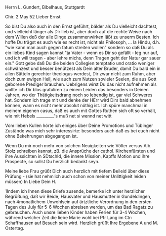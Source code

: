 Herrn L. Gundert, Bibelhaus, Stuttgardt

 Chir. 2 May 52
Lieber Ernst

So bist Du also auch in den Ernst geführt, bälder als Du vielleicht dachtest, und vielleicht länger als Dir lieb ist, aber doch auf die rechte Weise nach dem Willen deß der alle Dinge zusammenwirken läßt zu unserm Besten. Ich hoffe Du trägst es auch wie es recht ist, nicht als Philosoph, … la Hindu, d.h. "wie kann man auch gegen fatum streiten wollen" sondern so daß Du als ein liebes Kind sagen kannst "ja Vater - wenn es Dir so gefällt - leg nur auf, und ich will tragen - aber lehre michs, denn Tragen geht der Natur gar sauer ein." Gott gebe daß Du die beiden Collegien temptatio und oratio weniger schwänzest und besser benützest als Dein alter Bruder, damit Du bald ein in allen Sätteln gerechter theologus werdest, Dir zwar nicht zum Ruhm, aber doch zum ewigen Heil, wie auch zum Nutzen sovieler Seelen, die aus Gott geborene Prediger brauchen. Uebrigens wirst Du das nicht aufnehmen als wollte ich Dir blos gratuliren zu einem Leiden das besonders in Deinen Jahren, wo der Thätigkeitsdrang noch so lebendig ist, gar viel Schweres hat. Sondern ich trage mit und denke der HErr wird Dirs bald abnehmen können, wann es nicht mehr absolut nöthig ist. Ich spüre manchmal in meinem eigenen casus, daß es auch mit Gottes Ruthen sich oft so verhält, wie mit Hebels
_________'s muß net si wennd net witt

Vom lieben Kullen hörte ich einiges über Deine Promotions und Tübinger Zustände was mich sehr interessirte: besonders auch daß es bei euch nicht ohne Bekehrungen abgegangen ist.

Wenn Du mir noch mehr von solchen Neuigkeiten wie Völter versus Alb. Stolz schreiben kannst, zB. die Ansprüche der cathol. Kirchenfürsten und ihre Aussichten in SDtschld, die innere Mission, Kapffs Motion und ihre Prospecte, so sollst Du herzlich bedankt seyn.

Meine liebe Frau grüßt Dich auch herzlich mit tiefem Beileid über diese Prüfung - (sie hat nehmlich auch schon von meiner Unlittigkeit leiden müssen)
 In Liebe Dein H.



1Indem ich Ihnen diese Briefe zusende, bemerke ich unter herzlicher Begrüßung, daß wir Beide, Hausvater und Hausmutter in Gundeldingen, nach 4monatlichem Unwohlsein auf ärtztliche Verordnung in den ersten Tagen des July für 5-6 Wochen abreisen werden, um das Bad Ragatz zu gebrauchen. Auch unsre lieben Kinder haben Ferien für 3-4 Wochen, während welcher Zeit die liebe Marie wohl bei Pfr Lang im Ctn Schaffhausen auf Besuch sein wird. 
Herzlich grüßt Ihre Ergebene
 A und M. Ostertag.

